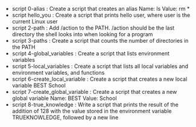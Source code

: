 - script 0-alias : Create a script that creates an alias  Name: ls Value: rm *
- script  hello_you : Create a script that prints hello user, where user is the current Linux user
- script 2-path : Add /action to the PATH. /action should be the last directory the shell looks into when looking for a program
- script 3-paths : Create a script that counts the number of directories in the PATH
- script 4-global_variables : Create a script that lists environment variables
- script 5-local_variables : Create a script that lists all local variables and environment variables, and functions
- script 6-create_local_variable : Create a script that creates a new local variable BEST School
- script 7-create_global_variable : Create a script that creates a new global variable Name: BEST Value: School
- script 8-true_knowledge : Write a script that prints the result of the addition of 128 with the value stored in the environment variable TRUEKNOWLEDGE, followed by a new line
